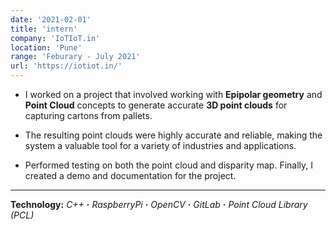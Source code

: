 ```yaml
---
date: '2021-02-01'
title: 'intern'
company: 'IoTIoT.in'
location: 'Pune'
range: 'Feburary - July 2021'
url: 'https://iotiot.in/'
---
```


- I worked on a project that involved working with **Epipolar geometry** and **Point Cloud** concepts to generate accurate **3D point clouds** for capturing cartons from pallets.

- The resulting point clouds were highly accurate and reliable, making the system a valuable tool for a variety of industries and applications.

- Performed testing on both the point cloud and disparity map. Finally, I created a demo and documentation for the project.

---

**Technology:** _C++_ **·** _RaspberryPi_ **·** _OpenCV_ **·** _GitLab_ **·** _Point Cloud Library (PCL)_
